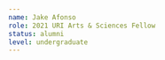 ```yaml
---
name: Jake Afonso
role: 2021 URI Arts & Sciences Fellow
status: alumni
level: undergraduate
---
```



<!-- img: /img/
github: username
website: http://name.com -->
